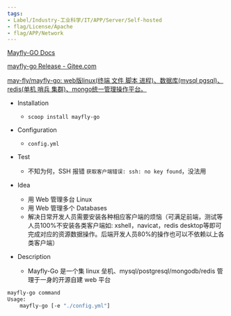 ```yaml
---
tags:
- Label/Industry-工业科学/IT/APP/Server/Self-hosted
- flag/License/Apache
- flag/APP/Network
---
```


[Mayfly-GO Docs](https://objs.gitee.io/mayfly-go-docs/)

[mayfly-go Release - Gitee.com](https://gitee.com/objs/mayfly-go/releases)

[may-fly/mayfly-go: web版linux(终端 文件 脚本 进程)、数据库(mysql pgsql)、redis(单机 哨兵 集群)、mongo统一管理操作平台。](https://github.com/may-fly/mayfly-go)


- Installation
    - `scoop install mayfly-go`

- Configuration
    - `config.yml`

- Test
    - 不知为何，SSH 报错 `获取客户端错误: ssh: no key found`，没法用

- Idea
    - 用 Web 管理多台 Linux
    - 用 Web 管理多个 Databases
    - 解决日常开发人员需要安装各种相应客户端的烦恼（可满足前端，测试等人员100%不安装各类客户端如: xshell，navicat，redis desktop等即可完成对应的资源数据操作。后端开发人员80%的操作也可以不依赖以上各类客户端）

- Description
    - Mayfly-Go 是一个集 linux 垒机、mysql/postgresql/mongodb/redis 管理于一身的开源自建 web 平台

```bash
mayfly-go command
Usage:
    mayfly-go [-e "./config.yml"]

```
